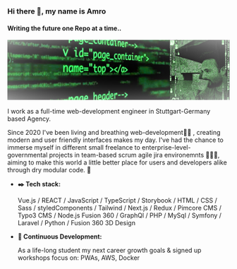 ### Hi there 👋, my name is Amro
#### Writing the future one Repo at a time..
![poster](Matrix-code.png)


I work as a full-time web-development engineer in Stuttgart-Germany based Agency.


Since 2020 I've been living and breathing web-development:man_technologist:	, creating modern and user friendly interfaces makes my day. I've had the chance to immerse myself in different small freelance to enterprise-level-governmental projects in team-based scrum agile jira environemnts :woman_in_tuxedo::person_in_tuxedo:, aiming to make this world a little better place for users and developers alike through dry modular code. :abacus:	


- **:black_nib:	Tech stack:**

     Vue.js / REACT / JavaScript / TypeScript / Storybook / HTML / CSS / Sass / styledComponents / Tailwind / Next.js / Redux / Pimcore CMS / Typo3 CMS / Node.js		Fusion 360 / GraphQl / PHP  / MySql / Symfony / Laravel / Python / Fusion 360 3D Design
		
		
  


- **:telescope: Continuous Development:**

     As a life-long student my next career growth goals & signed up workshops focus on: PWAs, AWS, Docker




